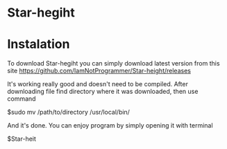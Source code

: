 # Star-hegiht


# Instalation

To download Star-hegiht you can simply download latest version from this site
https://github.com/IamNotProgrammer/Star-height/releases

It's working really good and doesn't need to be compiled. After downloading file find directory where it was downloaded,
then use command

$sudo mv /path/to/directory /usr/local/bin/

And it's done. You can enjoy program by simply opening it with terminal

$Star-heit
